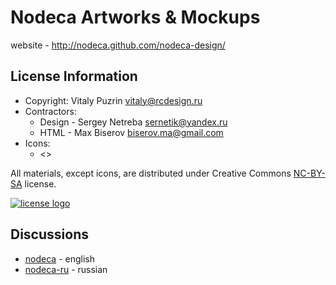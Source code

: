 Nodeca Artworks & Mockups
=========================

website - http://nodeca.github.com/nodeca-design/

License Information
-------------------

- Copyright: Vitaly Puzrin <vitaly@rcdesign.ru>
- Contractors:
  - Design - Sergey Netreba <sernetik@yandex.ru> 
  - HTML - Max Biserov <biserov.ma@gmail.com>
- Icons:
  - <>

All materials, except icons, are distributed under Creative Commons [NC-BY-SA](http://creativecommons.org/licenses/by-nc-sa/3.0/) license.

[![license logo](http://i.creativecommons.org/l/by-nc-sa/3.0/88x31.png)](http://creativecommons.org/licenses/by-nc-sa/3.0/)

Discussions
-----------

- [nodeca](https://groups.google.com/group/nodeca/) - english
- [nodeca-ru](https://groups.google.com/group/nodeca-ru/) - russian

